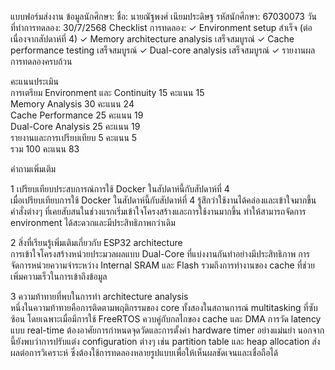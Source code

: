 แบบฟอร์มส่งงาน
ข้อมูลนักศึกษา:
ชื่อ: นายณัฐพงศ์ เนียมประดิษฐ
รหัสนักศึกษา: 67030073
วันที่ทำการทดลอง: 30/7/2568
Checklist การทดลอง:
 ✓ Environment setup สำเร็จ (ต่อเนื่องจากสัปดาห์ที่ 4)
 ✓ Memory architecture analysis เสร็จสมบูรณ์
 ✓ Cache performance testing เสร็จสมบูรณ์
 ✓ Dual-core analysis เสร็จสมบูรณ์
 ✓ รายงานผลการทดลองครบถ้วน

คะแนนประเมิน  
การเตรียม Environment และ Continuity 15 คะแนน 15  
Memory Analysis 30 คะแนน 24  
Cache Performance 25 คะแนน 19  
Dual-Core Analysis 25 คะแนน 19  
รายงานและการเปรียบเทียบ 5 คะแนน 5  
รวม 100 คะแนน 83

คำถามเพิ่มเติม

1 เปรียบเทียบประสบการณ์การใช้ Docker ในสัปดาห์นี้กับสัปดาห์ที่ 4  
เมื่อเปรียบเทียบการใช้ Docker ในสัปดาห์นี้กับสัปดาห์ที่ 4 รู้สึกว่าใช้งานได้คล่องและเข้าใจมากขึ้น คำสั่งต่างๆ ที่เคยสับสนในช่วงแรกเริ่มเข้าใจโครงสร้างและการใช้งานมากขึ้น ทำให้สามารถจัดการ environment ได้สะดวกและมีประสิทธิภาพกว่าเดิม

2 สิ่งที่เรียนรู้เพิ่มเติมเกี่ยวกับ ESP32 architecture  
การเข้าใจโครงสร้างหน่วยประมวลผลแบบ Dual-Core ที่แบ่งงานกันทำอย่างมีประสิทธิภาพ การจัดการหน่วยความจำระหว่าง Internal SRAM และ Flash รวมถึงการทำงานของ cache ที่ช่วยเพิ่มความเร็วในการเข้าถึงข้อมูล

3 ความท้าทายที่พบในการทำ architecture analysis  
หนึ่งในความท้าทายคือการติดตามพฤติกรรมของ core ทั้งสองในสถานการณ์ multitasking ที่ซับซ้อน โดยเฉพาะเมื่อมีการใช้ FreeRTOS ควบคู่กับกลไกของ cache และ DMA การวัด latency แบบ real-time ต้องอาศัยการกำหนดจุดวัดและการตั้งค่า hardware timer อย่างแม่นยำ นอกจากนี้ยังพบว่าการปรับแต่ง configuration ต่างๆ เช่น partition table และ heap allocation ส่งผลต่อการวิเคราะห์ ซึ่งต้องใช้การทดลองหลายรูปแบบเพื่อให้เห็นผลชัดเจนและเชื่อถือได้
